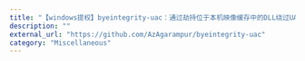```yaml
---
title: "【windows提权】byeintegrity-uac：通过劫持位于本机映像缓存中的DLL绕过UAC"
description: ""
external_url: "https://github.com/AzAgarampur/byeintegrity-uac"
category: "Miscellaneous"
---
```

